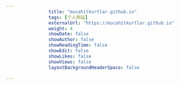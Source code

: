 ---
                title: "mucahitkurtlar.github.io"
                tags: [个人网站]
                externalUrl: "https://mucahitkurtlar.github.io"
                weight: 4
                showDate: false
                showAuthor: false
                showReadingTime: false
                showEdit: false
                showLikes: false
                showViews: false
                layoutBackgroundHeaderSpace: false
                ---

